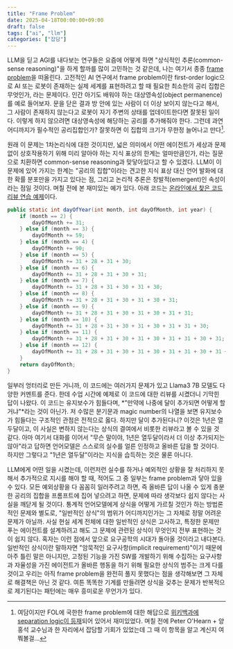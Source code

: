 ```yaml
---
title: "Frame Problem"
date: 2025-04-18T00:00:00+09:00
draft: false
tags: ["ai", "llm"]
categories: ["잡담"]
---
```


LLM을 딛고 AGI를 내다보는 연구들은 요즘에 어떻게 하면 "상식적인 추론(common-sense reasoning)"을 하게 할까를 많이 고민하는 것 같은데, 나는 여기서 종종 [frame problem](https://en.wikipedia.org/wiki/Frame_problem)을 떠올린다. 고전적인 AI 연구에서 frame problem이란 first-order logic으로 AI 또는 로봇이 존재하는 실제 세계를 표현하려고 할 때 필요한 최소한의 공리 집합은 무엇인가, 라는 문제이다. 인간 아기도 배워야 하는 대상영속성(object permanence)를 예로 들어보자. 문을 닫은 결과 방 안에 있는 사람이 더 이상 보이지 않는다고 해서, 그 사람이 존재하지 않는다고 로봇이 자기 주변의 상태를 업데이트한다면 잘못된 일이다. 이렇게 하지 않으려면 대상영속성에 해당하는 공리를 추가해줘야 한다. 그런데 과연 어디까지가 필수적인 공리집합인가? 잘못하면 이 집합의 크기가 무한정 늘어나고 만다[^1].

원래 이 문제는 1차논리식에 대한 것이지만, 넓은 의미에서 어떤 에이전트가 세상과 문제 없이 상호작용하기 위해 미리 알아야 하는 지식 표상의 한계는 얼마만큼인가, 라는 질문으로 치환하면 common-sense reasoning과 맞닿아있다고 할 수 있겠다. LLM이 이 문제에 있어 가지는 한계는 "공리의 집합"이라는 견고한 지식 표상 대신 언어 발화에 대한 확률 분포만을 가지고 있다는 점, 그리고 논리적 추론은 창발적(emergent)인 속성이라는 점일 것이다. 며칠 전에 본 재미있는 예가 있다. 아래 코드는 [온라인에서 찾은 코드리뷰 연습 예제](https://web.mit.edu/6.005/www/fa15/classes/04-code-review/
)이다. 

```java
public static int dayOfYear(int month, int dayOfMonth, int year) {
    if (month == 2) {
        dayOfMonth += 31;
    } else if (month == 3) {
        dayOfMonth += 59;
    } else if (month == 4) {
        dayOfMonth += 90;
    } else if (month == 5) {
        dayOfMonth += 31 + 28 + 31 + 30;
    } else if (month == 6) {
        dayOfMonth += 31 + 28 + 31 + 30 + 31;
    } else if (month == 7) {
        dayOfMonth += 31 + 28 + 31 + 30 + 31 + 30;
    } else if (month == 8) {
        dayOfMonth += 31 + 28 + 31 + 30 + 31 + 30 + 31;
    } else if (month == 9) {
        dayOfMonth += 31 + 28 + 31 + 30 + 31 + 30 + 31 + 31;
    } else if (month == 10) {
        dayOfMonth += 31 + 28 + 31 + 30 + 31 + 30 + 31 + 31 + 30;
    } else if (month == 11) {
        dayOfMonth += 31 + 28 + 31 + 30 + 31 + 30 + 31 + 31 + 30 + 31;
    } else if (month == 12) {
        dayOfMonth += 31 + 28 + 31 + 30 + 31 + 30 + 31 + 31 + 30 + 31 + 31;
    }
    return dayOfMonth;
}
```

일부러 엉터리로 만든 거니까, 이 코드에는 여러가지 문제가 있고 Llama3 7B 모델도 다양한 커멘트를 준다. 한데 수업 시간에 예제로 이 코드에 대한 리뷰를 시켰더니 기막힌 답이 나왔다. 이 코드는 유지보수가 힘들다며, *"만약에 나중에 달이 추가되면 어떻게 할 거냐"*라는 것이 아닌가. 저 수많은 분기문과 magic number의 나열을 보면 유지보수가 힘들다는 구조적인 관점은 전적으로 옳다. 하지만 달이 추가된다니? 이것은 1년은 열두달이고, 이 사실은 변하지 않는다는 상식의 결여에서 비롯한 리뷰라고 볼 수 있을 것 같다. 아마 여기서 대화를 이어서 "무슨 말이야, 1년은 열두달이라서 더 이상 추가되지는 않아"라고 답하면 언어모델은 스스로의 실수를 얼른 인정하고 올바른 답을 할 것이다. 하지만 그렇다고 "1년은 열두달"이라는 지식을 습득하는 것은 물론 아니다.

LLM에게 어떤 일을 시켰는데, 이런저런 실수를 하거나 예외적인 상황을 잘 처리하지 못해서 추가적으로 지시를 해야 할 때, 적어도 그 중 일부는 frame problem과 닿아 있을 수 있다. 모든 예외상황을 다 꼼꼼히 일러주려고 하면, 즉 올바른 답이 나올 수 있게 충분한 공리의 집합을 프롬프트에 집어 넣으려고 하면, 문제에 따라 생각보다 쉽지 않다는 사실을 깨닫게 될 것이다. 통계적 언어모델에게 상식을 어떻게 가르칠 것인가 하는 방법론적인 문제와 별도로, "일반적인 상식"의 범위가 어디까지인가는 그 자체로 정말 어려운 문제가 아닐까. 사실 현실 세계 전체에 대한 일반적인 상식은 고사하고, 특정한 문제만 푸는 에이전트를 설계하려고 해도 그 문제에 관련된 상식이 무엇인지 전부 표현하는 것이 쉽지 않다. 혹자는 이런 점에서 앞으로 요구공학의 시대가 돌아올 것이라고 내다본다. 일반적인 상식이란 말하자면 "암묵적인 요구사항(implicit requirement)"이기 때문에 아주 틀린 말은 아니지만, 고정된 기능을 가진 SW를 개발하기 위해 수집하는 요구사항과 자율성을 가진 에이전트가 올바른 행동을 하기 위해 필요한 상식의 범주는 크게 다를 것이고 우리는 아직 frame problem을 완전히 풀지 못했다는 점을 생각해보면 그 자체로 해결책은 아닌 것 같다. 여튼 똑똑한 기계를 만들려면 상식을 갖추는 문제가 반복적으로 제기된다는 패턴에는 매우 흥미로운 무언가가 있다.

[^1]: 여담이지만 FOL에 국한한 frame problem에 대한 해답으로 [위키백과에 separation logic이 등재](https://en.wikipedia.org/wiki/Frame_problem#Separation_logic_solution)되어 있어서 재미있었다. 며칠 전에 Peter O'Hearn + 양홍석 교수님과 한 자리에서 잡담할 기회가 있었는데 그 때 이 항목을 알고 계신지 여쭤볼걸...